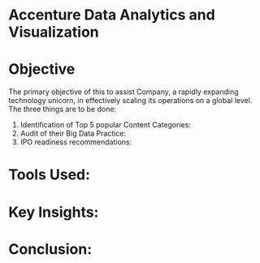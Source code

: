 # Accenture Data Analytics and Visualization
# Objective
The primary objective of this to assist Company, a rapidly expanding technology unicorn, in effectively scaling its operations on a global level. 
The three things are to be done:
1. Identification of Top 5 popular Content Categories:
2. Audit of their Big Data Practice:
3. IPO readiness recommendations:
# Tools Used:
# Key Insights:
# Conclusion:

